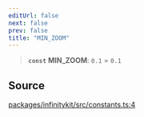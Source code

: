 ```yaml
---
editUrl: false
next: false
prev: false
title: "MIN_ZOOM"
---
```


> **`const`** **MIN\_ZOOM**: `0.1` = `0.1`

## Source

[packages/infinitykit/src/constants.ts:4](https://github.com/nodenogg-in/alpha-p2p/blob/8383a4b/packages/infinitykit/src/constants.ts#L4)
